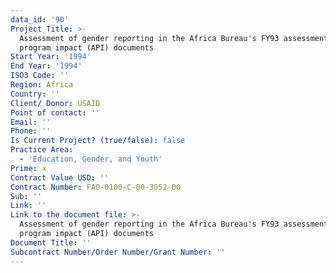 ```yaml
---
data_id: '90'
Project Title: >-
  Assessment of gender reporting in the Africa Bureau's FY93 assessment of
  program impact (API) documents
Start Year: '1994'
End Year: '1994'
ISO3 Code: ''
Region: Africa
Country: ''
Client/ Donor: USAID
Point of contact: ''
Email: ''
Phone: ''
Is Current Project? (true/false): false
Practice Area:
  - 'Education, Gender, and Youth'
Prime: x
Contract Value USD: ''
Contract Number: FAO-0100-C-00-3052-00
Sub: ''
Link: ''
Link to the document file: >-
  Assessment of gender reporting in the Africa Bureau's FY93 assessment of
  program impact (API) documents
Document Title: ''
Subcontract Number/Order Number/Grant Number: ''
---
```


